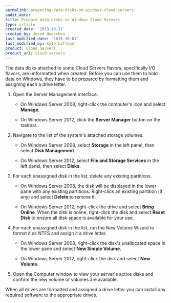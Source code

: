 ```yaml
---
permalink: preparing-data-disks-on-windows-cloud-servers
audit_date:
title: Prepare data disks on Windows Cloud Servers
type: article
created_date: '2013-10-31'
created_by: Jered Heeschen
last_modified_date: '2015-10-01'
last_modified_by: Kyle Laffoon
product: Cloud Servers
product_url: cloud-servers
---
```


The data disks attached to some Cloud Servers flavors, specifically I/O flavors, are 
unformatted when created. Before you can use them to hold data on Windows, they have to be 
prepared by formatting them and assigning each a drive letter.

1. Open the Server Management interface.

    - On Windows Server 2008, right-click the computer's icon and select **Manage**.

    - On Windows Server 2012, click the **Server Manager** button on the taskbar.

2. Navigate to the list of the system's attached storage volumes.

    - On Windows Server 2008, select **Storage** in the left panel, then select **Disk Management**.

    - On Windows Server 2012, select **File and Storage Services** in the left panel, then select **Disks**.

3. For each unassigned disk in the list, delete any existing partitions.

    - On Windows Server 2008, the disk will be displayed in the lower pane with any existing partitions. Right-click an existing partition (if any) and select **Delete** to remove it.

    - On Windows Server 2012, right-click the drive and select **Bring Online**. When the disk is online, right-click the disk and select **Reset Disk** to ensure all disk space is available for your use.

3. For each unassigned disk in the list, run the New Volume Wizard to format it as NTFS and assign it a drive letter.

    - On Windows Server 2008, right-click the disk's unallocated space in the lower pane and select **New Simple Volume**.

    - On Windows Server 2012, right-click the disk and select **New Volume**.

4. Open the Computer window to view your server's active disks and confirm the new volume or volumes are available.

When all drives are formatted and assigned a drive letter you can install any required software to the appropriate drives.
